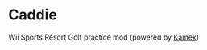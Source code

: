 # Caddie
 
Wii Sports Resort Golf practice mod (powered by [Kamek](https://github.com/Treeki/Kamek))